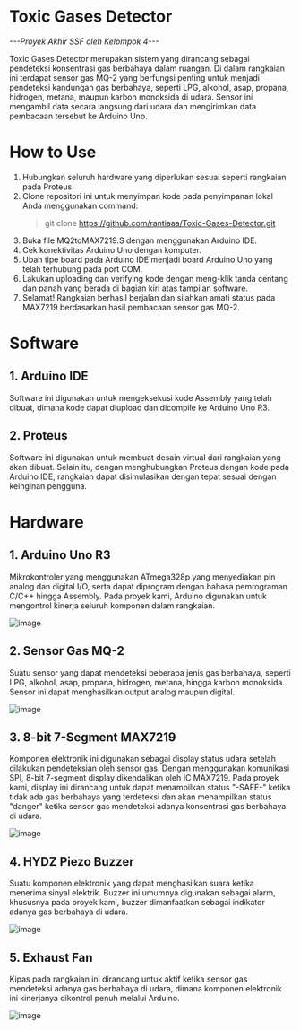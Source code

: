# Toxic Gases Detector
*---Proyek Akhir SSF oleh Kelompok 4---*

  Toxic Gases Detector merupakan sistem yang dirancang sebagai pendeteksi konsentrasi gas berbahaya dalam ruangan. Di dalam rangkaian ini terdapat sensor gas MQ-2 yang berfungsi penting untuk menjadi pendeteksi kandungan gas berbahaya, seperti LPG, alkohol, asap, propana, hidrogen, metana, maupun karbon monoksida di udara. Sensor ini mengambil data secara langsung dari udara dan mengirimkan data pembacaan tersebut ke Arduino Uno.

# How to Use
  1. Hubungkan seluruh hardware yang diperlukan sesuai seperti rangkaian pada Proteus.
  2. Clone repositori ini untuk menyimpan kode pada penyimpanan lokal Anda menggunakan command:
     > git clone https://github.com/rantiaaa/Toxic-Gases-Detector.git
  4. Buka file MQ2toMAX7219.S dengan menggunakan Arduino IDE.
  5. Cek konektivitas Arduino Uno dengan komputer.
  6. Ubah tipe board pada Arduino IDE menjadi board Arduino Uno yang telah terhubung pada port COM.
  7. Lakukan uploading dan verifying kode dengan meng-klik tanda centang dan panah yang berada di bagian kiri atas tampilan software.
  8. Selamat! Rangkaian berhasil berjalan dan silahkan amati status pada MAX7219 berdasarkan hasil pembacaan sensor gas MQ-2.

# Software
## 1. Arduino IDE
  Software ini digunakan untuk mengeksekusi kode Assembly yang telah dibuat, dimana kode dapat diupload dan dicompile ke Arduino Uno R3.
## 2. Proteus
  Software ini digunakan untuk membuat desain virtual dari rangkaian yang akan dibuat. Selain itu, dengan menghubungkan Proteus dengan kode pada Arduino IDE, rangkaian dapat disimulasikan dengan tepat sesuai dengan keinginan pengguna.

# Hardware
## 1. Arduino Uno R3
  Mikrokontroler yang menggunakan ATmega328p yang menyediakan pin analog dan digital I/O, serta dapat diprogram dengan bahasa pemrograman C/C++ hingga Assembly. Pada proyek kami, Arduino digunakan untuk mengontrol kinerja seluruh komponen dalam rangkaian.
  
  ![image](https://github.com/rantiaaa/Toxic-Gases-Detector/assets/87708733/a8792629-211c-4bf0-a161-e7bc4799f7d6)
  
## 2. Sensor Gas MQ-2
  Suatu sensor yang dapat mendeteksi beberapa jenis gas berbahaya, seperti LPG, alkohol, asap, propana, hidrogen, metana, hingga karbon monoksida. Sensor ini dapat menghasilkan output analog maupun digital.
  
  ![image](https://github.com/rantiaaa/Toxic-Gases-Detector/assets/87708733/5aebbd15-6d53-4976-8644-9b75e004ced8)
  
## 3. 8-bit 7-Segment MAX7219
  Komponen elektronik ini digunakan sebagai display status udara setelah dilakukan pendeteksian oleh sensor gas. Dengan menggunakan komunikasi SPI, 8-bit 7-segment display dikendalikan oleh IC MAX7219. Pada proyek kami, display ini dirancang untuk dapat menampilkan status "-SAFE-" ketika tidak ada gas berbahaya yang terdeteksi dan akan menampilkan status "danger" ketika sensor gas mendeteksi adanya konsentrasi gas berbahaya di udara.
  
  ![image](https://github.com/rantiaaa/Toxic-Gases-Detector/assets/87708733/73e99ed3-8fc2-4ee5-a726-83879de3c196)
  
## 4. HYDZ Piezo Buzzer
  Suatu komponen elektronik yang dapat menghasilkan suara ketika menerima sinyal elektrik. Buzzer ini umumnya digunakan sebagai alarm, khususnya pada proyek kami, buzzer dimanfaatkan sebagai indikator adanya gas berbahaya di udara.
  
  ![image](https://github.com/rantiaaa/Toxic-Gases-Detector/assets/87708733/6d652c67-fb23-40c2-a88c-665e58515389)
  
## 5. Exhaust Fan
  Kipas pada rangkaian ini dirancang untuk aktif ketika sensor gas mendeteksi adanya gas berbahaya di udara, dimana komponen elektronik ini kinerjanya dikontrol penuh melalui Arduino.
  
  ![image](https://github.com/rantiaaa/Toxic-Gases-Detector/assets/87708733/ef8d5b47-87e9-4767-aae2-a7b0f840b5f8)

